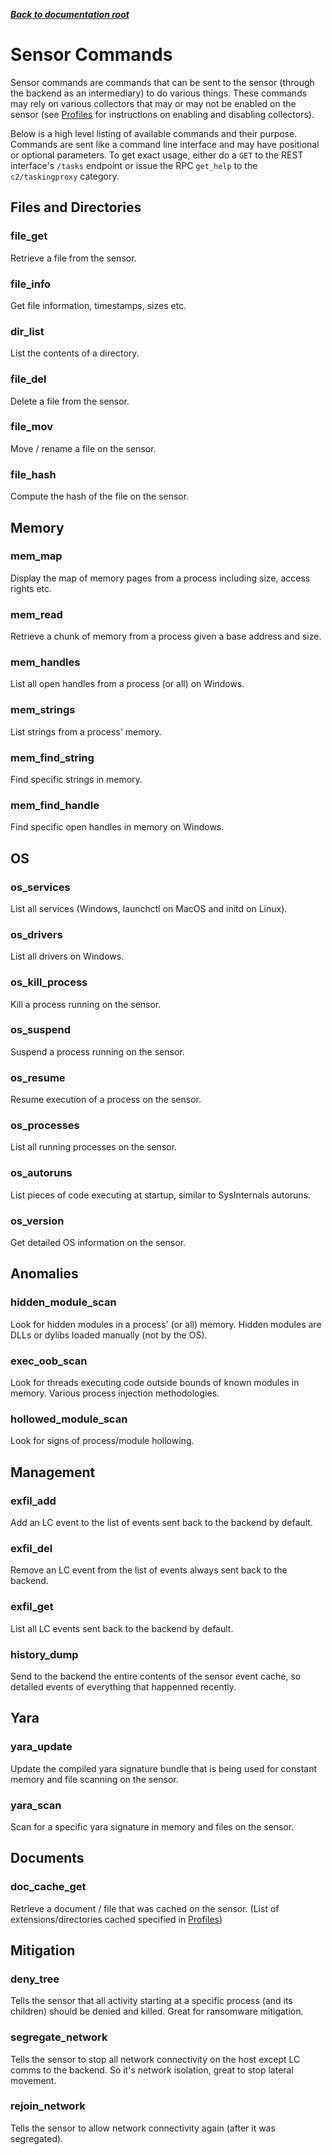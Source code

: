 ***[Back to documentation root](README.md)***

# Sensor Commands

Sensor commands are commands that can be sent to the sensor (through the backend as an intermediary) to do various things.
These commands may rely on various collectors that may or may not be enabled on the sensor (see [Profiles](profiles.md) 
for instructions on enabling and disabling collectors).

Below is a high level listing of available commands and their purpose. Commands are sent like a command line interface
and may have positional or optional parameters. To get exact usage, either do a `GET` to the REST interface's `/tasks`
endpoint or issue the RPC `get_help` to the `c2/taskingproxy` category.

## Files and Directories

### file_get
Retrieve a file from the sensor.

### file_info
Get file information, timestamps, sizes etc.

### dir_list
List the contents of a directory.

### file_del
Delete a file from the sensor.

### file_mov
Move / rename a file on the sensor.

### file_hash
Compute the hash of the file on the sensor.


## Memory

### mem_map
Display the map of memory pages from a process including size, access rights etc.

### mem_read
Retrieve a chunk of memory from a process given a base address and size.

### mem_handles
List all open handles from a process (or all) on Windows.

### mem_strings
List strings from a process' memory.

### mem_find_string
Find specific strings in memory.

### mem_find_handle
Find specific open handles in memory on Windows.


## OS

### os_services
List all services (Windows, launchctl on MacOS and initd on Linux).

### os_drivers
List all drivers on Windows.

### os_kill_process
Kill a process running on the sensor.

### os_suspend
Suspend a process running on the sensor.

### os_resume
Resume execution of a process on the sensor.

### os_processes
List all running processes on the sensor.

### os_autoruns
List pieces of code executing at startup, similar to SysInternals autoruns.

### os_version
Get detailed OS information on the sensor.


## Anomalies

### hidden_module_scan
Look for hidden modules in a process' (or all) memory. Hidden modules are DLLs or dylibs loaded manually (not by the OS).

### exec_oob_scan
Look for threads executing code outside bounds of known modules in memory. Various process injection methodologies.

### hollowed_module_scan
Look for signs of process/module hollowing.


## Management

### exfil_add
Add an LC event to the list of events sent back to the backend by default.

### exfil_del
Remove an LC event from the list of events always sent back to the backend.

### exfil_get
List all LC events sent back to the backend by default.

### history_dump
Send to the backend the entire contents of the sensor event cache, so detailed events of everything that happenned recently.


## Yara

### yara_update
Update the compiled yara signature bundle that is being used for constant memory and file scanning on the sensor.

### yara_scan
Scan for a specific yara signature in memory and files on the sensor.


## Documents

### doc_cache_get
Retrieve a document / file that was cached on the sensor. (List of extensions/directories cached specified in [Profiles](profiles.md))


## Mitigation

### deny_tree
Tells the sensor that all activity starting at a specific process (and its children) should be denied and killed. Great for ransomware mitigation.

### segregate_network
Tells the sensor to stop all network connectivity on the host except LC comms to the backend. So it's network isolation, great to stop lateral movement.

### rejoin_network
Tells the sensor to allow network connectivity again (after it was segregated).
